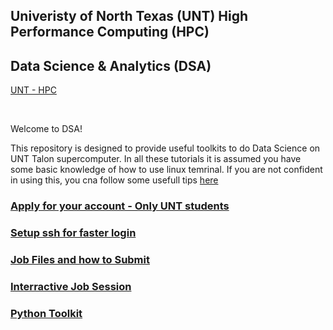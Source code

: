 ## Univeristy of North Texas (UNT) High Performance Computing (HPC)
## Data Science & Analytics (DSA) 
[UNT - HPC](https://hpc.unt.edu/home)

</br>

Welcome to DSA!

This repository is designed to provide useful toolkits to do Data Science on UNT Talon supercomputer.
In all these tutorials it is assumed you have some basic knowledge of how to use linux temrinal. If you are not confident in using this, you cna follow some usefull tips  [here](https://www.howtogeek.com/140679/beginner-geek-how-to-start-using-the-linux-terminal/)

### [Apply for your account - Only UNT students](https://hpc.unt.edu/account-info)

### [Setup ssh for faster login](https://github.com/gmihaila/unt_hpc/blob/master/ssh/README.md)

### [Job Files and how to Submit](https://github.com/gmihaila/unt_hpc/tree/master/job_file)

### [Interractive Job Session](https://github.com/gmihaila/unt_hpc/tree/master/active_job)

### [Python Toolkit](https://github.com/gmihaila/unt_hpc/tree/master/python)

